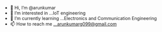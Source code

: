 - 👋 Hi, I’m @arunkumar
- 👀 I’m interested in ...IoT engineering 
- 🌱 I’m currently learning ...Electronics and Communication Engineering
- 📫 How to reach me ...arunkumarg099@gmail.com

<!---
aruniot099/aruniot099 is a ✨ special ✨ repository because its `README.md` (this file) appears on your GitHub profile.
You can click the Preview link to take a look at your changes.
--->
